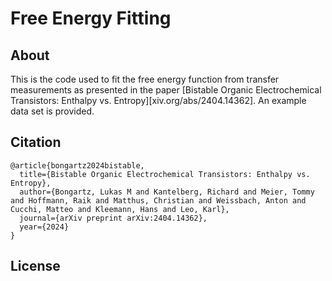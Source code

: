 # Free Energy Fitting

## About

This is the code used to fit the free energy function from transfer measurements as presented in the paper [Bistable Organic Electrochemical Transistors: Enthalpy vs. Entropy][xiv.org/abs/2404.14362]. An example data set is provided. 

## Citation

```
@article{bongartz2024bistable,
  title={Bistable Organic Electrochemical Transistors: Enthalpy vs. Entropy},
  author={Bongartz, Lukas M and Kantelberg, Richard and Meier, Tommy and Hoffmann, Raik and Matthus, Christian and Weissbach, Anton and Cucchi, Matteo and Kleemann, Hans and Leo, Karl},
  journal={arXiv preprint arXiv:2404.14362},
  year={2024}
}
```

## License


